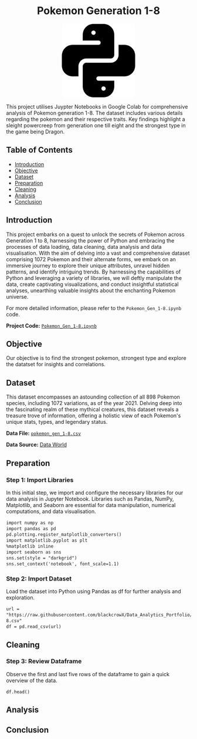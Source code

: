 <h1 align="center">Pokemon Generation 1-8</h1>

<p align="center">
  <img width="200px" src="https://github.com/blackcrowX/blackcrowX.github.io/blob/main/images/icons/python.png?raw=true"/>
</p>

This project utilises Juypter Notebooks in Google Colab for comprehensive analysis of Pokemon generation 1-8. The dataset includes various details regarding the pokemon and their respective traits. Key findings highlight a sleight powercreep from generation one till eight and the strongest type in the game being Dragon.

## Table of Contents

- [Introduction](https://github.com/blackcrowX/Data_Analytics_Portfolio/blob/main/Project_III/README.md#Introduction)
- [Objective](https://github.com/blackcrowX/Data_Analytics_Portfolio/blob/main/Project_III/README.md#Objective)
- [Dataset](https://github.com/blackcrowX/Data_Analytics_Portfolio/blob/main/Project_III/README.md#Dataset)
- [Preparation](https://github.com/blackcrowX/Data_Analytics_Portfolio/blob/main/Project_III/README.md#Preparation)
- [Cleaning](https://github.com/blackcrowX/Data_Analytics_Portfolio/blob/main/Project_III/README.md#Cleaning)
- [Analysis](https://github.com/blackcrowX/Data_Analytics_Portfolio/blob/main/Project_III/README.md#Analysis)
- [Conclusion](https://github.com/blackcrowX/Data_Analytics_Portfolio/blob/main/Project_III/README.md#Conclusion)

## Introduction

This project embarks on a quest to unlock the secrets of Pokemon across Generation 1 to 8, harnessing the power of Python and embracing the processes of data loading, data cleaning, data analysis and data visualisation. With the aim of delving into a vast and comprehensive dataset comprising 1072 Pokemon and their alternate forms, we embark on an immersive journey to explore their unique attributes, unravel hidden patterns, and identify intriguing trends. By harnessing the capabilities of Python and leveraging a variety of libraries, we will deftly manipulate the data, create captivating visualizations, and conduct insightful statistical analyses, unearthing valuable insights about the enchanting Pokemon universe.

For more detailed information, please refer to the `Pokemon_Gen_1-8.ipynb` code.

**Project Code:** [`Pokemon_Gen_1-8.ipynb`](https://github.com/blackcrowX/Data_Analytics_Portfolio/blob/main/Project_III/Pokemon_Gen_1-8.ipynb)

## Objective

Our objective is to find the strongest pokemon, strongest type and explore the datatset for insights and correlations.

## Dataset

This dataset encompasses an astounding collection of all 898 Pokemon species, including 1072 variations, as of the year 2021. Delving deep into the fascinating realm of these mythical creatures, this dataset reveals a treasure trove of information, offering a holistic view of each Pokemon's unique stats, types, and legendary status. 

**Data File:** [`pokemon_gen_1-8.csv`](https://github.com/owid/covid-19-data/blob/master/public/data/owid-covid-data.csv)

**Data Source:** [Data World](https://data.world/data-society/pokemon-with-stats)

## Preparation

### Step 1: Import Libraries
In this initial step, we import and configure the necessary libraries for our data analysis in Jupyter Notebook. Libraries such as Pandas, NumPy, Matplotlib, and Seaborn are essential for data manipulation, numerical computations, and data visualisation.

```
import numpy as np
import pandas as pd
pd.plotting.register_matplotlib_converters()
import matplotlib.pyplot as plt
%matplotlib inline
import seaborn as sns
sns.set(style = "darkgrid")
sns.set_context('notebook', font_scale=1.1)
```

### Step 2: Import Dataset
Load the dataset into Python using Pandas as df for further analysis and exploration.

```
url = "https://raw.githubusercontent.com/blackcrowX/Data_Analytics_Portfolio/main/Project_III/pokemon_gen_1-8.csv"
df = pd.read_csv(url)
```

## Cleaning

### Step 3: Review Dataframe
Observe the first and last five rows of the dataframe to gain a quick overview of the data.

```
df.head()
```

## Analysis

## Conclusion
